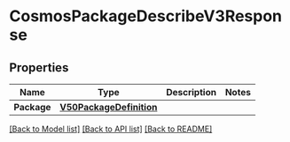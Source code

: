 # CosmosPackageDescribeV3Response

## Properties
Name | Type | Description | Notes
------------ | ------------- | ------------- | -------------
**Package** | [**V50PackageDefinition**](v50PackageDefinition.md) |  | 

[[Back to Model list]](../README.md#documentation-for-models) [[Back to API list]](../README.md#documentation-for-api-endpoints) [[Back to README]](../README.md)



